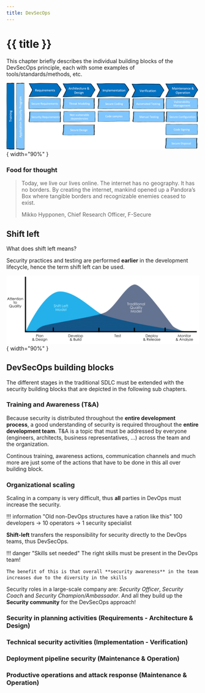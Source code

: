 ```yaml
---
title: DevSecOps
---
```


# {{ title }}

This chapter briefly describes the individual building blocks of the DevSecOps principle, each with some examples of tools/standards/methods, etc.

![](img/SC-SSDLC.png){ width="90%" }

### Food for thought
> Today, we live our lives online. The internet has no geography. It has no borders. By creating the internet, mankind opened up a Pandora’s Box where tangible borders and recognizable enemies ceased to exist.
>
> Mikko Hypponen, Chief Research Officer, F-Secure

## Shift left
What does shift left means?

Security practices and testing are performed **earlier** in the development lifecycle, hence the term shift left can be used.

![](img/shift-left.png){ width="90%" }

## DevSecOps building blocks
The different stages in the traditional SDLC must be extended with the security building blocks that are depicted in the following sub chapters.

### Training and Awareness (T&A)
Because security is distributed throughout the **entire development process**, a good understanding of security is required throughout the **entire development team**. T&A is a topic that must be addressed by everyone (engineers, architects, business representatives, ...) across the team and the organization.

Continous training, awareness actions, communication channels and much more are just some of the actions that have to be done in this all over building block.

### Organizational scaling
Scaling in a company is very difficult, thus **all** parties in DevOps must increase the security. 

!!! information "Old non-DevOps structures have a ration like this"
    100 developers → 10 operators → 1 security specialist

**Shift-left** transfers the responsibility for security directly to the DevOps teams, thus DevSecOps.

!!! danger "Skills set needed"
    The right skills must be present in the DevOps team!
    
    The benefit of this is that overall **security awareness** in the team increases due to the diversity in the skills

Security roles in a large-scale company are: *Security Officer*, *Security Coach* and *Security Champion/Ambassador*. And all they build up the **Security community** for the DevSecOps approach!

### Security in planning activities (Requirements  -  Architecture & Design)
### Technical security activities (Implementation - Verification)
### Deployment pipeline security (Maintenance & Operation)
### Productive operations and attack response (Maintenance & Operation)